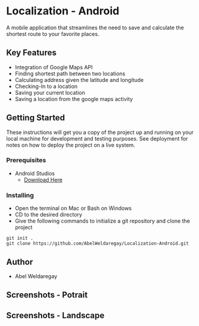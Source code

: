 # Localization - Android

A mobile application that streamlines the need to save and calculate the shortest route to your favorite places. 

## Key Features
- Integration of Google Maps API
- Finding shortest path between two locations
- Calculating address given the latitude and longitude
- Checking-In to a location
- Saving your current location
- Saving a location from the google maps activity

## Getting Started

These instructions will get you a copy of the project up and running on your local machine for development and testing purposes. See deployment for notes on how to deploy the project on a live system.

### Prerequisites
- Android Studios
   - [Download Here](https://developer.android.com/studio)

### Installing

- Open the terminal on Mac or Bash on Windows
- CD to the desired directory
- Give the following commands to initialize a git repository and clone the project

```
git init .
git clone https://github.com/AbelWeldaregay/Localization-Android.git
```

## Author
- Abel Weldaregay

## Screenshots - Potrait

## Screenshots - Landscape
